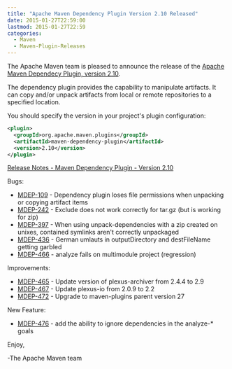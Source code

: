 ```yaml
---
title: "Apache Maven Dependency Plugin Version 2.10 Released"
date: 2015-01-27T22:59:00
lastmod: 2015-01-27T22:59
categories:
  - Maven
  - Maven-Plugin-Releases
---
```

The Apache Maven team is pleased to announce the release of the 
[Apache Maven Dependecy Plugin, version 2.10](http://maven.apache.org/plugins/maven-dependency-plugin/).

The dependency plugin provides the capability to manipulate artifacts. It can
copy and/or unpack artifacts from local or remote repositories to a specified
location.


You should specify the version in your project's plugin configuration:

```xml
<plugin>
  <groupId>org.apache.maven.plugins</groupId>
  <artifactId>maven-dependency-plugin</artifactId>
  <version>2.10</version>
</plugin>
```

<!-- more -->

[Release Notes - Maven Dependency Plugin - Version 2.10](http://jira.codehaus.org/secure/ReleaseNote.jspa?projectId=11214&version=20646)

Bugs:

 * [MDEP-109](https://issues.apache.org/jira/browse/MDEP-109) - Dependency plugin loses file permissions when unpacking or copying artifact items
 * [MDEP-242](https://issues.apache.org/jira/browse/MDEP-242) - Exclude does not work correctly for tar.gz (but is working for zip)
 * [MDEP-397](https://issues.apache.org/jira/browse/MDEP-397) - When using unpack-dependencies with a zip created on unixes, contained symlinks aren't correctly unpackaged
 * [MDEP-436](https://issues.apache.org/jira/browse/MDEP-436) - German umlauts in outputDirectory and destFileName getting garbled
 * [MDEP-466](https://issues.apache.org/jira/browse/MDEP-466) - analyze fails on multimodule project (regression)

Improvements:

 * [MDEP-465](https://issues.apache.org/jira/browse/MDEP-465) - Update version of plexus-archiver from 2.4.4 to 2.9
 * [MDEP-467](https://issues.apache.org/jira/browse/MDEP-467) - Update plexus-io from 2.0.9 to 2.2
 * [MDEP-472](https://issues.apache.org/jira/browse/MDEP-472) - Upgrade to maven-plugins parent version 27

New Feature:

 * [MDEP-476](https://issues.apache.org/jira/browse/MDEP-476) - add the ability to ignore dependencies in the analyze-* goals


Enjoy,

-The Apache Maven team
